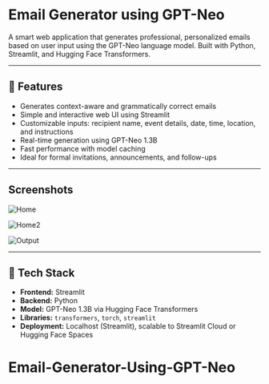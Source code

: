 #  Email Generator using GPT-Neo

A smart web application that generates professional, personalized emails based on user input using the GPT-Neo language model. Built with Python, Streamlit, and Hugging Face Transformers.

---

## 🚀 Features

- Generates context-aware and grammatically correct emails
- Simple and interactive web UI using Streamlit
- Customizable inputs: recipient name, event details, date, time, location, and instructions
- Real-time generation using GPT-Neo 1.3B
- Fast performance with model caching
- Ideal for formal invitations, announcements, and follow-ups

---

## Screenshots
![Home](https://github.com/user-attachments/assets/5034db24-5a0d-452e-98a0-15b68af9a2b7)

![Home2](https://github.com/user-attachments/assets/cc985177-13ea-4621-8d03-07c430c9ad7c)

![Output](https://github.com/user-attachments/assets/dfdae363-214f-4ffc-af3c-fdad2952aea9)


---

## 🧠 Tech Stack

- **Frontend:** Streamlit
- **Backend:** Python
- **Model:** GPT-Neo 1.3B via Hugging Face Transformers
- **Libraries:** `transformers`, `torch`, `streamlit`
- **Deployment:** Localhost (Streamlit), scalable to Streamlit Cloud or Hugging Face Spaces
# Email-Generator-Using-GPT-Neo
